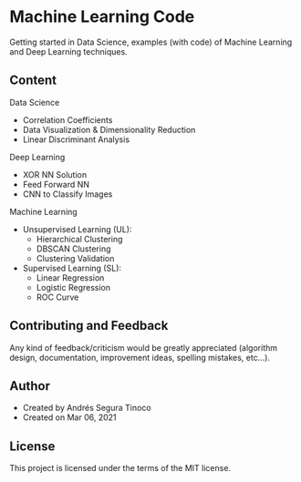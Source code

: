 # Machine Learning Code
Getting started in Data Science, examples (with code) of Machine Learning and Deep Learning techniques.

## Content
Data Science
- Correlation Coefficients
- Data Visualization & Dimensionality Reduction
- Linear Discriminant Analysis

Deep Learning
- XOR NN Solution
- Feed Forward NN
- CNN to Classify Images

Machine Learning
- Unsupervised Learning (UL):
  - Hierarchical Clustering
  - DBSCAN Clustering
  - Clustering Validation
- Supervised Learning (SL):
  - Linear Regression
  - Logistic Regression
  - ROC Curve

## Contributing and Feedback
Any kind of feedback/criticism would be greatly appreciated (algorithm design, documentation, improvement ideas, spelling mistakes, etc...).

## Author
- Created by Andrés Segura Tinoco
- Created on Mar 06, 2021

## License
This project is licensed under the terms of the MIT license.
